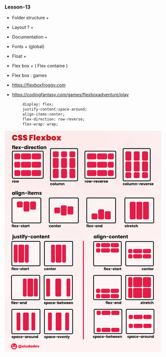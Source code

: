 ### Lesson-13 

- Folder structure +
- Layout ? +
- Documentation +
- Fonts + (global)
- Float +
- Flex box + ( Flex containe )

- Flex box : games 
- https://flexboxfroggy.com
- https://codingfantasy.com/games/flexboxadventure/play


```
        display: flex;
        justify-content:space-around;
        align-items:center;
        flex-direction: row-reverse;
        flex-wrap: wrap;
```

![alt text](image.png)